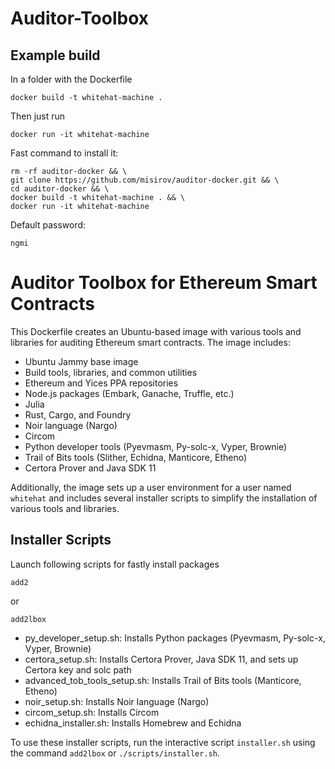 # Auditor-Toolbox
## Example build 
In a folder with the Dockerfile
```
docker build -t whitehat-machine .  
```

Then just run
```
docker run -it whitehat-machine 
```

Fast command to install it:
```
rm -rf auditor-docker && \
git clone https://github.com/misirov/auditor-docker.git && \
cd auditor-docker && \
docker build -t whitehat-machine . && \
docker run -it whitehat-machine
```

Default password: 
```
ngmi
```

# Auditor Toolbox for Ethereum Smart Contracts

This Dockerfile creates an Ubuntu-based image with various tools and libraries for auditing Ethereum smart contracts. The image includes:

- Ubuntu Jammy base image
- Build tools, libraries, and common utilities
- Ethereum and Yices PPA repositories
- Node.js packages (Embark, Ganache, Truffle, etc.)
- Julia
- Rust, Cargo, and Foundry
- Noir language (Nargo)
- Circom
- Python developer tools (Pyevmasm, Py-solc-x, Vyper, Brownie)
- Trail of Bits tools (Slither, Echidna, Manticore, Etheno)
- Certora Prover and Java SDK 11

Additionally, the image sets up a user environment for a user named `whitehat` and includes several installer scripts to simplify the installation of various tools and libraries.

## Installer Scripts

Launch following scripts for fastly install packages
```
add2
```

or 

```
add2lbox
```

- py_developer_setup.sh: Installs Python packages (Pyevmasm, Py-solc-x, Vyper, Brownie)
- certora_setup.sh: Installs Certora Prover, Java SDK 11, and sets up Certora key and solc path
- advanced_tob_tools_setup.sh: Installs Trail of Bits tools (Manticore, Etheno)
- noir_setup.sh: Installs Noir language (Nargo)
- circom_setup.sh: Installs Circom
- echidna_installer.sh: Installs Homebrew and Echidna

To use these installer scripts, run the interactive script `installer.sh` using the command `add2lbox` or `./scripts/installer.sh`.

